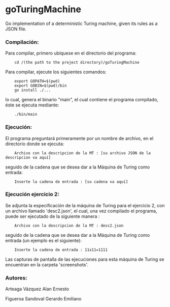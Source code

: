 # goTuringMachine
Go implementation of a deterministic Turing machine, given its rules as a JSON
file.

### Compilación:
Para compilar, primero ubíquese en el directorio del
programa:
```
    cd /(the path to the project directory)/goTuringMachine
```
Para compilar, ejecute los siguientes comandos:
```
    export GOPATH=$(pwd)
    export GOBIN=$(pwd)/bin
    go install ./...
```
lo cual, genera el binario "main", el cual contiene el
programa compilado, éste se ejecuta mediante:
```
    ./bin/main
```

### Ejecución:
El programa preguntará primeramente por un nombre de
archivo, en el directorio donde se ejecuta:
```
    Archivo con la descripcion de la MT : [su archivo JSON de la descripcion va aquí]
```
seguido de la cadena que se desea dar a la Máquina de Turing
como entrada:
```
    Inserte la cadena de entrada : [su cadena va aquí]
```

### Ejecución ejercicio 2:
Se adjunta la especificación de la máquina de Turing para el ejercicio 2, con
un archivo llamado 'desc2.json', el cual, una vez compilado el programa, puede
ser ejecutado de la siguiente manera :
```
    Archivo con la descripcion de la MT : desc2.json
```
seguido de la cadena que se desea dar a la Máquina de Turing
como entrada (un ejemplo es el siguiente):
```
    Inserte la cadena de entrada : 11x11=1111
```

Las capturas de pantalla de las ejecuciones para esta máquina de Turing se
encuentran en la carpeta 'screenshots'.

### Autores:
Arteaga Vázquez Alan Ernesto

Figueroa Sandoval Gerardo Emiliano
